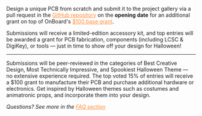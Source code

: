Design a unique PCB from scratch and submit it to the project gallery via a pull request in the <a href="https://github.com/hackclub/OnBoard" style="color: #ff8c37; text-decoration: underline;">GitHub repository</a> on the __opening date__ for an additional grant on top of OnBoard's <a href="https://hackclub.com/onboard/" style="color: #ff8c37; text-decoration: underline;">$100 base grant</a>.

Submissions will receive a limited-edition accessory kit, and top entries will be awarded a grant for PCB fabrication, components (including LCSC & DigiKey), or tools — just in time to show off your design for Halloween!

_________________


Submissions will be peer-reviewed in the categories of Best Creative Design, Most Technically Impressive, and Spookiest Halloween Theme — no extensive experience required. The top voted 15% of entries will receive a $100 grant to manufacture their PCB and purchase additional hardware or electronics. Get inspired by Halloween themes such as costumes and animatronic props, and incorporate them into your design.

_Questions? See more in the <a href="#faq" style="color: #ff8c37; text-decoration: underline;">FAQ section<a>_